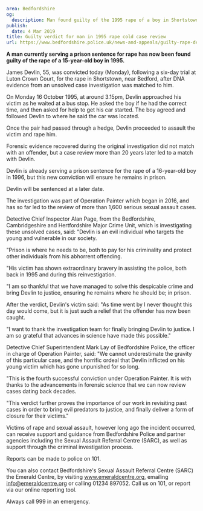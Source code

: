 ```yaml
area: Bedfordshire
og:
  description: Man found guilty of the 1995 rape of a boy in Shortstown after forensic hit during cold case review
publish:
  date: 4 Mar 2019
title: Guilty verdict for man in 1995 rape cold case review
url: https://www.bedfordshire.police.uk/news-and-appeals/guilty-rape-devlin-march2019
```

**A man currently serving a prison sentence for rape has now been found guilty of the rape of a 15-year-old boy in 1995.**

James Devlin, 55, was convicted today (Monday), following a six-day trial at Luton Crown Court, for the rape in Shortstown, near Bedford, after DNA evidence from an unsolved case investigation was matched to him.

On Monday 16 October 1995, at around 3.15pm, Devlin approached his victim as he waited at a bus stop. He asked the boy if he had the correct time, and then asked for help to get his car started. The boy agreed and followed Devlin to where he said the car was located.

Once the pair had passed through a hedge, Devlin proceeded to assault the victim and rape him.

Forensic evidence recovered during the original investigation did not match with an offender, but a case review more than 20 years later led to a match with Devlin.

Devlin is already serving a prison sentence for the rape of a 16-year-old boy in 1996, but this new conviction will ensure he remains in prison.

Devlin will be sentenced at a later date.

The investigation was part of Operation Painter which began in 2016, and has so far led to the review of more than 1,600 serious sexual assault cases.

Detective Chief Inspector Alan Page, from the Bedfordshire, Cambridgeshire and Hertfordshire Major Crime Unit, which is investigating these unsolved cases, said: "Devlin is an evil individual who targets the young and vulnerable in our society.

"Prison is where he needs to be, both to pay for his criminality and protect other individuals from his abhorrent offending.

"His victim has shown extraordinary bravery in assisting the police, both back in 1995 and during this reinvestigation.

"I am so thankful that we have managed to solve this despicable crime and bring Devlin to justice, ensuring he remains where he should be; in prison.

After the verdict, Devlin's victim said: "As time went by I never thought this day would come, but it is just such a relief that the offender has now been caught.

"I want to thank the investigation team for finally bringing Devlin to justice. I am so grateful that advances in science have made this possible."

Detective Chief Superintendent Mark Lay of Bedfordshire Police, the officer in charge of Operation Painter, said: "We cannot underestimate the gravity of this particular case, and the horrific ordeal that Devlin inflicted on his young victim which has gone unpunished for so long.

"This is the fourth successful conviction under Operation Painter. It is with thanks to the advancements in forensic science that we can now review cases dating back decades.

"This verdict further proves the importance of our work in revisiting past cases in order to bring evil predators to justice, and finally deliver a form of closure for their victims."

Victims of rape and sexual assault, however long ago the incident occurred, can receive support and guidance from Bedfordshire Police and partner agencies including the Sexual Assault Referral Centre (SARC), as well as support through the criminal investigation process.

Reports can be made to police on 101.

You can also contact Bedfordshire's Sexual Assault Referral Centre (SARC) the Emerald Centre, by visiting www.emeraldcentre.org, emailing info@emeraldcentre.org or calling 01234 897052. Call us on 101, or report via our online reporting tool.

Always call 999 in an emergency.
